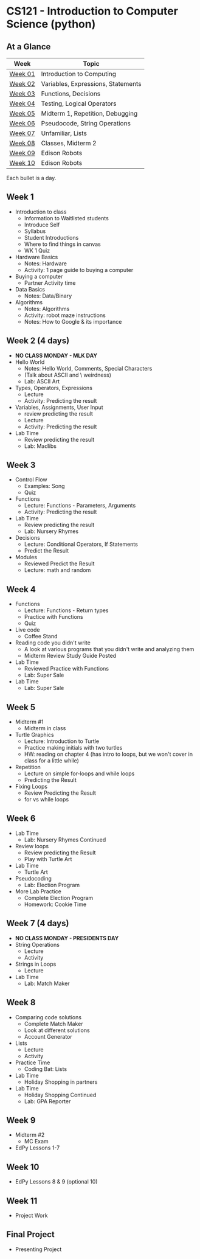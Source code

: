 # CS121 - Introduction to Computer Science (python)

## At a Glance

| Week                | Topic
|---------------------|-----------------------------------------
| [Week 01](#week-1)  | Introduction to Computing
| [Week 02](#week-2)  | Variables, Expressions, Statements
| [Week 03](#week-3)  | Functions, Decisions
| [Week 04](#week-4)  | Testing, Logical Operators
| [Week 05](#week-5)  | Midterm 1, Repetition, Debugging
| [Week 06](#week-6)  | Pseudocode, String Operations
| [Week 07](#week-7)  | Unfamiliar, Lists
| [Week 08](#week-8)  | Classes, Midterm 2
| [Week 09](#week-9)  | Edison Robots
| [Week 10](#week-10) | Edison Robots

Each bullet is a day.

## Week 1
- Introduction to class
  + Information to Waitlisted students
  + Introduce Self
  + Syllabus
  + Student Introductions
  + Where to find things in canvas
  + WK 1 Quiz
- Hardware Basics
  + Notes: Hardware
  + Activity: 1 page guide to buying a computer
- Buying a computer
  + Partner Activity time
- Data Basics
  + Notes: Data/Binary
- Algorithms
  + Notes: Algorithms
  + Activity: robot maze instructions
  + Notes: How to Google & its importance

## Week 2 (4 days)
- **NO CLASS MONDAY - MLK DAY**
- Hello World
  + Notes: Hello World, Comments, Special Characters
  + (Talk about ASCII and \\ weirdness)
  + Lab: ASCII Art
- Types, Operators, Expressions
  + Lecture
  + Activity: Predicting the result
- Variables, Assignments, User Input
  + review predicting the result
  + Lecture
  + Activity: Predicting the result
- Lab Time
  + Review predicting the result
  + Lab: Madlibs

## Week 3
<!--
- Lab Time
  + Notes: debugging (no lecture)
  + MadLibs lab Time
-->
- Control Flow
  + Examples: Song
  + Quiz
- Functions
  + Lecture: Functions - Parameters, Arguments
  + Activity: Predicting the result
- Lab Time
  + Review predicting the result
  + Lab: Nursery Rhymes
- Decisions
  + Lecture: Conditional Operators, If Statements
  + Predict the Result
- Modules
  + Reviewed Predict the Result
  + Lecture: math and random

## Week 4
- Functions
  + Lecture: Functions - Return types
  + Practice with Functions
  + Quiz
- Live code
  + Coffee Stand
- Reading code you didn't write
  + A look at various programs that you didn't write and analyzing them
  + Midterm Review Study Guide Posted
- Lab Time
  + Reviewed Practice with Functions
  + Lab: Super Sale
- Lab Time
  + Lab: Super Sale

## Week 5
- Midterm \#1
  + Midterm in class
- Turtle Graphics
  - Lecture: Introduction to Turtle
  - Practice making initials with two turtles
  - HW: reading on chapter 4 (has intro to loops, but we won't cover in class for a little while)
- Repetition
  + Lecture on simple for-loops and while loops
  + Predicting the Result
- Fixing Loops
  + Review Predicting the Result
  + for vs while loops

## Week 6
- Lab Time
  + Lab: Nursery Rhymes Continued
- Review loops
  + Review predicting the Result
  + Play with Turtle Art
- Lab Time
  + Turtle Art
- Pseudocoding
  + Lab: Election Program
- More Lab Practice
  + Complete Election Program
  + Homework: Cookie Time

## Week 7 (4 days)
- **NO CLASS MONDAY - PRESIDENTS DAY**
- String Operations
  + Lecture
  + Activity
- Strings in Loops
  + Lecture
- Lab Time
  + Lab: Match Maker

## Week 8
- Comparing code solutions
  + Complete Match Maker
  + Look at different solutions
  + Account Generator
- Lists
  + Lecture
  + Activity
- Practice Time
  + Coding Bat: Lists
- Lab Time
  + Holiday Shopping in partners
- Lab Time
  + Holiday Shopping Continued
  + Lab: GPA Reporter

## Week 9
- Midterm \#2
  + MC Exam
- EdPy Lessons 1-7

## Week 10
- EdPy Lessons 8 & 9 (optional 10)

## Week 11
- Project Work

## Final Project
- Presenting Project
